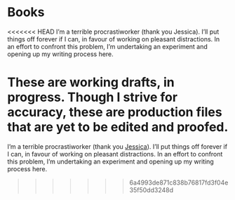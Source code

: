 Books
=====

<<<<<<< HEAD
I’m a terrible procrastiworker (thank you Jessica). I’ll put things off forever if I can, in favour of working on pleasant distractions. In an effort to confront this problem, I’m undertaking an experiment and opening up my writing process here.

These are working drafts, in progress. Though I strive for accuracy, these are production files that are yet to be edited and proofed.
=======
I’m a terrible procrastiworker (thank you [Jessica](http://jessicahische.is)). I’ll put things off forever if I can, in favour of working on pleasant distractions. In an effort to confront this problem, I’m undertaking an experiment and opening up my writing process here.
>>>>>>> 6a4993de871c838b76817fd3f04e35f50dd3248d
